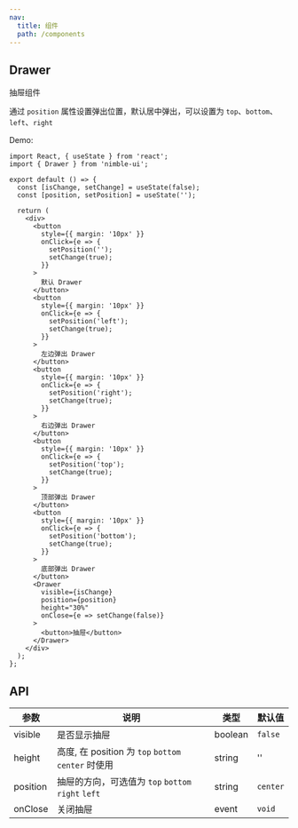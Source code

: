 ```yaml
---
nav:
  title: 组件
  path: /components
---
```


## Drawer

抽屉组件

通过 `position` 属性设置弹出位置，默认居中弹出，可以设置为 `top`、`bottom`、`left`、`right`

Demo:

```tsx
import React, { useState } from 'react';
import { Drawer } from 'nimble-ui';

export default () => {
  const [isChange, setChange] = useState(false);
  const [position, setPosition] = useState('');

  return (
    <div>
      <button
        style={{ margin: '10px' }}
        onClick={e => {
          setPosition('');
          setChange(true);
        }}
      >
        默认 Drawer
      </button>
      <button
        style={{ margin: '10px' }}
        onClick={e => {
          setPosition('left');
          setChange(true);
        }}
      >
        左边弹出 Drawer
      </button>
      <button
        style={{ margin: '10px' }}
        onClick={e => {
          setPosition('right');
          setChange(true);
        }}
      >
        右边弹出 Drawer
      </button>
      <button
        style={{ margin: '10px' }}
        onClick={e => {
          setPosition('top');
          setChange(true);
        }}
      >
        顶部弹出 Drawer
      </button>
      <button
        style={{ margin: '10px' }}
        onClick={e => {
          setPosition('bottom');
          setChange(true);
        }}
      >
        底部弹出 Drawer
      </button>
      <Drawer
        visible={isChange}
        position={position}
        height="30%"
        onClose={e => setChange(false)}
      >
        <button>抽屉</button>
      </Drawer>
    </div>
  );
};
```

## API

| 参数     | 说明                                                | 类型    | 默认值   |
| -------- | --------------------------------------------------- | ------- | -------- |
| visible  | 是否显示抽屉                                        | boolean | `false`  |
| height   | 高度, 在 position 为 `top` `bottom` `center` 时使用 | string  | ''       |
| position | 抽屉的方向，可选值为 `top` `bottom` `right` `left`  | string  | `center` |
| onClose  | 关闭抽屉                                            | event   | `void`   |
